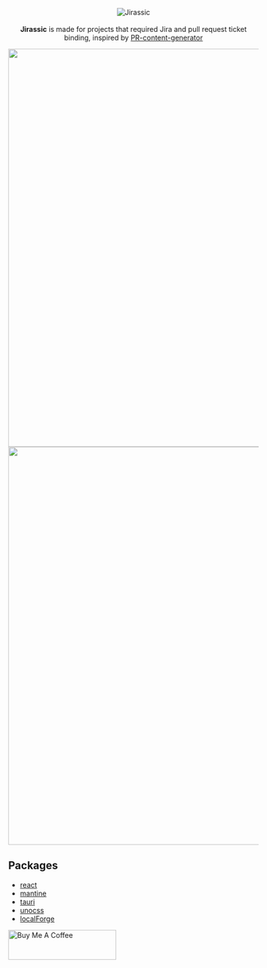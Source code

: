 <p align="center">
<img src="https://user-images.githubusercontent.com/22793771/208934842-8201a15a-45a0-4274-bdbf-55a3d4f40eb2.png" alt="Jirassic">
<br>
<br>
<strong>Jirassic</strong> is made for projects that required Jira and pull request ticket binding, inspired by <a href="https://github.com/TomatoSoup0126/PR-content-generator">PR-content-generator</a>
</p>


<p align="center">
<img src="https://user-images.githubusercontent.com/22793771/208471387-1d23778f-0c6b-46b8-b77c-63cc8732faf0.png" alt="" width="800">
<img src="https://user-images.githubusercontent.com/22793771/208471545-cd0cd30f-eaa7-4b32-88b6-6272227b75fa.png" alt="" width="800">
</p>

## Packages

- [react](https://beta.reactjs.org/)
- [mantine](https://mantine.dev/)
- [tauri](https://tauri.app/)
- [unocss](https://uno.antfu.me/)
- [localForge](https://localforage.github.io/localForage/)


<a href="https://www.buymeacoffee.com/unickhow" target="_blank"><img src="https://cdn.buymeacoffee.com/buttons/v2/default-yellow.png" alt="Buy Me A Coffee" style="height: 60px !important;width: 217px !important;" ></a>
